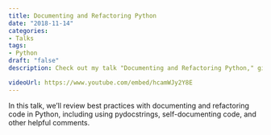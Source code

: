 ```yaml
---
title: Documenting and Refactoring Python
date: "2018-11-14"
categories:
- Talks
tags:
- Python
draft: "false"
description: Check out my talk "Documenting and Refactoring Python," given on 2018-11-14.

videoUrl: https://www.youtube.com/embed/hcamWJy2Y8E
---
```

In this talk, we’ll review best practices with documenting and refactoring
code in Python, including using pydocstrings, self-documenting code, and
other helpful comments.

